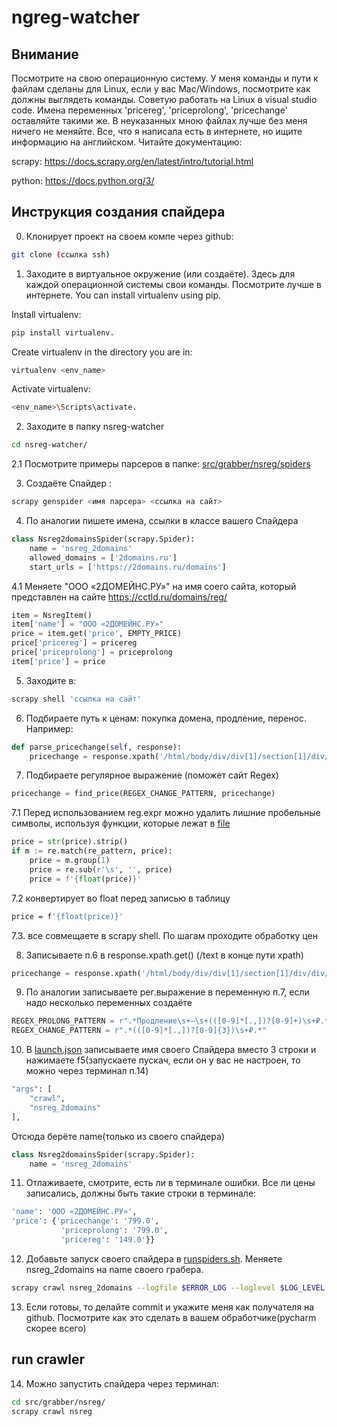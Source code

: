# ngreg-watcher
## Внимание
Посмотрите на свою операционную систему. У меня команды и пути к файлам сделаны для Linux, если у вас Mac/Windows, посмотрите как должны выглядеть команды.
Советую работать на Linux в visual studio code.
Имена переменных 'pricereg', 'priceprolong', 'pricechange' оставляйте такими же.
В неуказанных мною файлах лучше без меня ничего не меняйте. 
Все, что я написала есть в интернете, но ищите информацию на английском. Читайте документацию:

scrapy: https://docs.scrapy.org/en/latest/intro/tutorial.html

python: https://docs.python.org/3/

## Инструкция создания спайдера
0. Клонирует проект на своем компе через github:
```bash
git clone (ссылка ssh)
``` 

1. Заходите в виртуальное окружение (или создаёте). Здесь для каждой операционной системы свои команды. Посмотрите лучше в интернете.
You can install virtualenv using pip.

Install virtualenv: 
```bash
pip install virtualenv.
``` 

Create virtualenv in the directory you are in: 
```bash
virtualenv <env_name>
``` 

Activate virtualenv: 
```bash
<env_name>\Scripts\activate.
``` 

2. Заходите в папку nsreg-watcher
```bash
cd nsreg-watcher/
``` 

2.1 Посмотрите примеры парсеров в папке:
[src/grabber/nsreg/spiders](/home/rezvov_vadim/projects/nsreg-watcher/src/grabber/nsreg/spiders)

3. Создаёте Спайдер :
```bash
scrapy genspider <имя парсера> <ссылка на сайт>
``` 

4. По аналогии пишете имена, ссылки в классе вашего Спайдера
```python
class Nsreg2domainsSpider(scrapy.Spider):
    name = 'nsreg_2domains'
    allowed_domains = ['2domains.ru']
    start_urls = ['https://2domains.ru/domains']
``` 
4.1 Меняете "ООО «2ДОМЕЙНС.РУ»" на имя соего сайта, который представлен на сайте https://cctld.ru/domains/reg/
```python
item = NsregItem()
item['name'] = "ООО «2ДОМЕЙНС.РУ»"
price = item.get('price', EMPTY_PRICE)
price['pricereg'] = pricereg
price['priceprolong'] = priceprolong
item['price'] = price
```
5. Заходите в: 
```bash
scrapy shell 'ссылка на сайт'
``` 

6. Подбираете путь к ценам: покупка домена, продление, перенос. Например:
```python
def parse_pricechange(self, response):
    pricechange = response.xpath('/html/body/div/div[1]/section[1]/div/div/div/div/div[2]/div[2]/div/span/text()').get()
``` 

7. Подбираете регулярное выражение (поможет сайт Regex)
```python
pricechange = find_price(REGEX_CHANGE_PATTERN, pricechange)
``` 

7.1 Перед использованием reg.expr можно удалить лишние пробельные символы, используя функции, которые лежат в [file](src/grabber/utils.py)
```python
price = str(price).strip()
if m := re.match(re_pattern, price):
    price = m.group(1)
    price = re.sub(r'\s', '', price)
    price = f'{float(price)}'
``` 

7.2  конвертирует во float перед записью в таблицу
```bash
price = f'{float(price)}'
``` 

7.3. все совмещаете в scrapy shell. По шагам проходите обработку цен


8. Записываете п.6 в response.xpath.get()
(/text в конце пути xpath)
```python
pricechange = response.xpath('/html/body/div/div[1]/section[1]/div/div/div/div/div[2]/div[2]/div/span/text()').get()
``` 

9. По аналогии записываете рег.выражение в переменную п.7, если надо несколько переменных создаёте
```python
REGEX_PROLONG_PATTERN = r".*Продление\s+—\s+(([0-9]*[.,])?[0-9]+)\s+₽.*"
REGEX_CHANGE_PATTERN = r".*(([0-9]*[.,])?[0-9]{3})\s+₽.*"
``` 

10. В [launch.json](.vscode/launch.json) записываете имя своего Спайдера вместо 3 строки и нажимаете f5(запускаете пускач, если он у вас не настроен, то можно через терминал п.14)
```bash
"args": [
    "crawl",
    "nsreg_2domains"
],
``` 
Отсюда берёте name(только из своего спайдера)
```python
class Nsreg2domainsSpider(scrapy.Spider):
    name = 'nsreg_2domains'
``` 

11. Отлаживаете, смотрите, есть ли в терминале ошибки. Все ли цены записались, должны быть такие строки в терминале:
```bash
'name': 'ООО «2ДОМЕЙНС.РУ»',
'price': {'pricechange': '799.0',
           'priceprolong': '799.0',
           'pricereg': '149.0'}}
``` 

12. Добавьте запуск своего спайдера в [runspiders.sh](runspiders.sh). Меняете nsreg_2domains на name своего грабера.
```bash 
scrapy crawl nsreg_2domains --logfile $ERROR_LOG --loglevel $LOG_LEVEL
```

13. Если готовы, то делайте commit и укажите меня как получателя на github. Посмотрите как это сделать в вашем обработчике(pycharm скорее всего)

## run crawler
14. Можно запустить спайдера через терминал:

```bash
cd src/grabber/nsreg/
scrapy crawl nsreg
```
